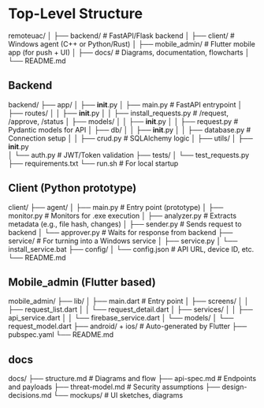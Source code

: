 # Top-Level Structure

remoteuac/
│
├── backend/                 # FastAPI/Flask backend
│
├── client/                  # Windows agent (C++ or Python/Rust)
│
├── mobile_admin/           # Flutter mobile app (for push + UI)
│
├── docs/                   # Diagrams, documentation, flowcharts
│
└── README.md

## Backend

backend/
├── app/
│   ├── __init__.py
│   ├── main.py              # FastAPI entrypoint
│   ├── routes/
│   │   ├── __init__.py
│   │   ├── install_requests.py   # /request, /approve, /status
│   ├── models/
│   │   ├── __init__.py
│   │   ├── request.py       # Pydantic models for API
│   ├── db/
│   │   ├── __init__.py
│   │   ├── database.py      # Connection setup
│   │   ├── crud.py          # SQLAlchemy logic
│   ├── utils/
│       ├── __init__.py      
│       └── auth.py          # JWT/Token validation
├── tests/
│   └── test_requests.py
├── requirements.txt
└── run.sh                   # For local startup


## Client (Python prototype)

client/
├── agent/
│   ├── main.py              # Entry point (prototype)
│   ├── monitor.py           # Monitors for .exe execution
│   ├── analyzer.py          # Extracts metadata (e.g., file hash, changes)
│   ├── sender.py            # Sends request to backend
│   └── approver.py          # Waits for response from backend
├── service/                 # For turning into a Windows service
│   ├── service.py
│   └── install_service.bat
├── config/
│   └── config.json          # API URL, device ID, etc.
└── README.md


## Mobile_admin (Flutter based)

mobile_admin/
├── lib/
│   ├── main.dart            # Entry point
│   ├── screens/
│   │   ├── request_list.dart
│   │   └── request_detail.dart
│   ├── services/
│   │   ├── api_service.dart
│   │   └── firebase_service.dart
│   └── models/
│       └── request_model.dart
├── android/ + ios/          # Auto-generated by Flutter
├── pubspec.yaml
└── README.md


## docs

docs/
├── structure.md             # Diagrams and flow
├── api-spec.md              # Endpoints and payloads
├── threat-model.md          # Security assumptions
├── design-decisions.md
└── mockups/                 # UI sketches, diagrams
